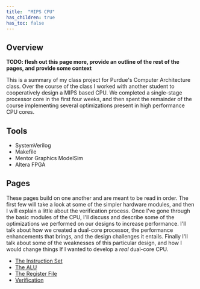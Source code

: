 ```yaml
---
title:  "MIPS CPU"
has_children: true
has_toc: false
---
```


## Overview

**TODO: flesh out this page more, provide an outline of the rest of the pages, and provide some context** 

This is a summary of my class project for Purdue's Computer Architecture class. Over the course of the class I worked with another student to cooperatively design a MIPS based CPU. We completed a single-stage processor core in the first four weeks, and then spent the remainder of the course implementing several optimizations present in high performance CPU cores.

## Tools

  * SystemVerilog
  * Makefile
  * Mentor Graphics ModelSim
  * Altera FPGA


## Pages

These pages build on one another and are meant to be read in order. The first few will take a look at some of the simpler hardware modules, and then I will explain a little about the verification process. Once I've gone through the basic modules of the CPU, I'll discuss and describe some of the optimizations we performed on our designs to increase performance. I'll talk about how we created a dual-core processor, the performance enhancements that brings, and the design challenges it entails. Finally I'll talk about some of the weaknesses of this particular design, and how I would change things If I wanted to develop a *real* dual-core CPU.

  * [The Instruction Set](isa.html)
  * [The ALU](alu.html)
  * [The Register File](reg.html)
  * [Verification](verification.html)

